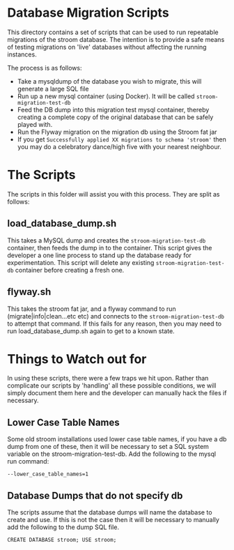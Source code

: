 # Database Migration Scripts

This directory contains a set of scripts that can be used to run repeatable migrations of the stroom database. The intention is to provide a safe means of testing migrations on 'live' databases without affecting the running instances.

The process is as follows:

* Take a mysqldump of the database you wish to migrate, this will generate a large SQL file
* Run up a new mysql container (using Docker). It will be called `stroom-migration-test-db`
* Feed the DB dump into this migration test mysql container, thereby creating a complete copy of the original database that can be safely played with.
* Run the Flyway migration on the migration db using the Stroom fat jar 
* If you get `Successfully applied XX migrations to schema 'stroom'` then you may do a celebratory dance/high five with your nearest neighbour.

# The Scripts

The scripts in this folder will assist you with this process. They are split as follows:

## load_database_dump.sh

This takes a MySQL dump and creates the `stroom-migration-test-db` container, then feeds the dump in to the container. This script gives the developer a one line process to stand up the database ready for experimentation. This script will delete any existing `stroom-migration-test-db` container before creating a fresh one.

## flyway.sh

This takes the stroom fat jar, and a flyway command to run (migrate|info|clean...etc etc) and connects to the `stroom-migration-test-db` to attempt that command. If this fails for any reason, then you may need to run load_database_dump.sh again to get to a known state.

# Things to Watch out for

In using these scripts, there were a few traps we hit upon. Rather than complicate our scripts by 'handling' all these possible conditions, we will simply document them here and the developer can manually hack the files if necessary.

## Lower Case Table Names
Some old stroom installations used lower case table names, if you have a db dump from one of these, then it will be necessary to set a SQL system variable on the stroom-migration-test-db. Add the following to the mysql run command:

`--lower_case_table_names=1`

## Database Dumps that do not specify db
The scripts assume that the database dumps will name the database to create and use. If this is not the case then it will be necessary to manually add the following to the dump SQL file.

`CREATE DATABASE stroom; USE stroom;`



